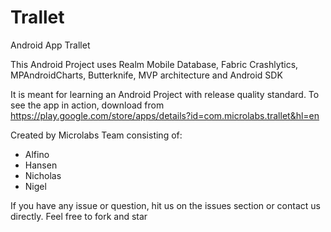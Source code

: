 # Trallet
Android App Trallet

This Android Project uses Realm Mobile Database, Fabric Crashlytics, MPAndroidCharts, Butterknife, MVP architecture and Android SDK

It is meant for learning an Android Project with release quality standard. To see the app in action, download from https://play.google.com/store/apps/details?id=com.microlabs.trallet&hl=en

Created by Microlabs Team consisting of:
- Alfino
- Hansen
- Nicholas
- Nigel

If you have any issue or question, hit us on the issues section or contact us directly. Feel free to fork and star
